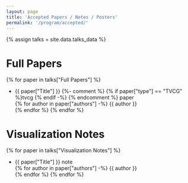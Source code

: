 ```yaml
---
layout: page
title: 'Accepted Papers / Notes / Posters'
permalink: '/program/accepted/'
---
```


<script src="https://unpkg.com/vue@3"></script>
<script type="text/javascript" src="{{ site.baseurl }}/assets/javascripts/talks_data.js"></script>

{% assign talks = site.data.talks_data %}

# Full Papers

{% for paper in talks["Full Papers"] %}
- <span class="paper-title">{{ paper["Title"] }}</span>
  {%- comment %} {% if paper["type"] == "TVCG" %}<span class="paper-type paper-type-tvcg">tvcg</span> {% endif -%} {% endcomment %}
  <span class="paper-type">paper</span>
  <br/>
    {% for author in paper["authors"] -%}
    <span class="paper-author">{{ author }}</span><br/>
    {% endfor %}
{% endfor %}

# Visualization Notes

{% for paper in talks["Visualization Notes"] %}
- <span class="paper-title">{{ paper["Title"] }}</span>
  <span class="paper-type">note</span>
  <br/>
    {% for author in paper["authors"] -%}
    <span class="paper-author">{{ author }}</span><br/>
    {% endfor %}
{% endfor %}

<div id="posters"></div>

<!-- script type="text/javascript" src="{{ site.baseurl }}/assets/javascripts/talks.js"></script -->
